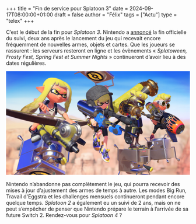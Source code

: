 +++
title = "Fin de service pour Splatoon 3"
date = 2024-09-17T08:00:00+01:00
draft = false
author = "Félix"
tags = ["Actu"]
type = "telex"
+++

C’est le début de la fin pour *Splatoon 3*. Nintendo a [annoncé](https://x.com/SplatoonNA/status/1835506615971356881) la fin officielle du suivi, deux ans après le lancement du jeu qui recevait encore fréquemment de nouvelles armes, objets et cartes. Que les joueurs se rassurent : les serveurs resteront en ligne et les évènements « *Splatoween, Frosty Fest, Spring Fest et Summer Nights* » continueront d’avoir lieu à des dates régulières.

![Splatoon 3](splatoon.jpg) 

Nintendo n’abandonne pas complètement le jeu, qui pourra recevoir des mises à jour d’ajustement des armes de temps à autre. Les modes Big Run, Travail d'Eggstra et les challenges mensuels continueront pendant encore quelque temps. *Splatoon 2* a également eu un suivi de 2 ans, mais on ne peut s’empêcher de penser que Nintendo prépare le terrain à l’arrivée de sa future Switch 2. Rendez-vous pour *Splatoon 4* ?